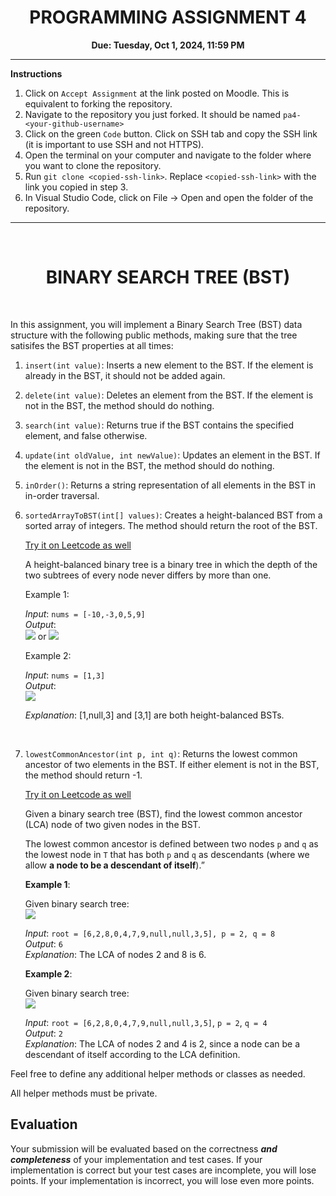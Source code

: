 

<center><h1>PROGRAMMING ASSIGNMENT 4</h1>

**Due: Tuesday, Oct 1, 2024, 11:59 PM**</center>

---
**Instructions**
1. Click on `Accept Assignment` at the link posted on Moodle. This is equivalent to forking the repository.</font>
2. Navigate to the repository you just forked. It should be named `pa4-<your-github-username>`
3. Click on the green `Code` button. Click on SSH tab and copy the SSH link (it is important to use SSH and not HTTPS).
4. Open the terminal on your computer and navigate to the folder where you want to clone the repository.
5. Run `git clone <copied-ssh-link>`. Replace `<copied-ssh-link>` with the link you copied in step 3.
6. In Visual Studio Code, click on File -> Open and open the folder of the repository. 

---

<br/>
<h1><center>BINARY SEARCH TREE (BST) </h1></center>

<br/>

In this assignment, you will implement a Binary Search Tree (BST) data structure with the following public methods, making sure that the tree satisifes the BST properties at all times:

1. `insert(int value)`: Inserts a new element to the BST. If the element is already in the BST, it should not be added again. 

2. `delete(int value)`: Deletes an element from the BST. If the element is not in the BST, the method should do nothing.

3. `search(int value)`: Returns true if the BST contains the specified element, and false otherwise.

4. `update(int oldValue, int newValue)`: Updates an element in the BST. If the element is not in the BST, the method should do nothing.

5. `inOrder()`: Returns a string representation of all elements in the BST in in-order traversal.

6. `sortedArrayToBST(int[] values)`: Creates a height-balanced BST from a sorted array of integers. The method should return the root of the BST. 

    [Try it on Leetcode as well](https://leetcode.com/problems/convert-sorted-array-to-binary-search-tree/)

   A height-balanced binary tree is a binary tree in which the depth of the two subtrees of every node never differs by more than one.

   Example 1:

   _Input_: `nums = [-10,-3,0,5,9]` <br/>
   _Output_: \
   <img src="https://assets.leetcode.com/uploads/2021/02/18/btree1.jpg">
   or 
   <img src="https://assets.leetcode.com/uploads/2021/02/18/btree2.jpg">

   Example 2:


    _Input_: `nums = [1,3]` <br/>
    _Output_: \
    <img src="https://assets.leetcode.com/uploads/2021/02/18/btree.jpg">

    _Explanation_: [1,null,3] and [3,1] are both height-balanced BSTs.

<br/>

7. `lowestCommonAncestor(int p, int q)`: Returns the lowest common ancestor of two elements in the BST. If either element is not in the BST, the method should return -1. 

    [Try it on Leetcode as well](https://leetcode.com/problems/convert-sorted-array-to-binary-search-tree/)

   Given a binary search tree (BST), find the lowest common ancestor (LCA) node of two given nodes in the BST.

   The lowest common ancestor is defined between two nodes `p` and `q` as the lowest node in `T` that has both `p` and `q` as descendants (where we allow **a node to be a descendant of itself**).”

   **Example 1**:

   Given binary search tree:  
   <img src="https://assets.leetcode.com/uploads/2018/12/14/binarysearchtree_improved.png">

   _Input_: `root = [6,2,8,0,4,7,9,null,null,3,5], p = 2, q = 8` \
_Output_: `6` \
_Explanation_: The LCA of nodes 2 and 8 is 6.

   **Example 2**:

   Given binary search tree:  
   <img src="https://assets.leetcode.com/uploads/2018/12/14/binarysearchtree_improved.png">


   _Input_: `root = [6,2,8,0,4,7,9,null,null,3,5]`, `p = 2`, `q = 4` \
_Output_: `2` \
_Explanation_: The LCA of nodes 2 and 4 is 2, since a node can be a descendant of itself according to the LCA definition.

Feel free to define any additional helper methods or classes as needed. 

All helper methods must be private.

## Evaluation

Your submission will be evaluated based on the correctness **_and completeness_** of your implementation and test cases. If your implementation is correct but your test cases are incomplete, you will lose points. If your implementation is incorrect, you will lose even more points.

